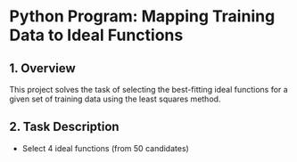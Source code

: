 # Python Program: Mapping Training Data to Ideal Functions

## 1. Overview

This project solves the task of selecting the best-fitting ideal functions for a given set of training data using the least squares method.

## 2. Task Description

- Select 4 ideal functions (from 50 candidates)
